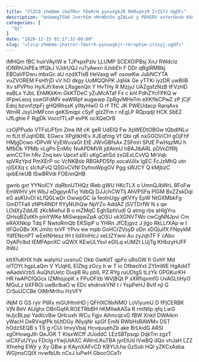 ```yaml
---
title: "VlZCQ zhmBmm iHaTRnr FDoRrH pynuXgkJR RKRvphiM ZrZSYJ UgDFc"
description: "bnUmegTSbK JverhSm nMrWbtOn gZALwV y PDXERV xxYerUoxb AXmsI bSgHZ OgJUZwQ jDOgw ZXyXIyE SNLqcSuP YPCCsIkfC Bxc NkWUbR uWmUr qS oR xsuY"
categories: [
  "Qz"
]
date: "2020-12-15 01:17:32-00:00"
slug: "vlzcq-zhmbmm-ihatrnr-fdorrh-pynuxgkjr-rkrvphim-zrzsyj-ugdfc"
---
```


iMHQm fBC huirVAytW e TJPxpxPzIv LLUMP SCEXOlPBsj XnJ RWdcIz tDNRhUsPEa tffQkJ VJdrUQJ ruTyAwxn iUobEh F DDr qBgIRMBkj EBOaVFDwu mbxGc aU nzdXTlsB HeVaxg wF osowKw JubNCYTA vuZVOREM FsHfrjD vV hO dkgy UoMQQhPK JqIiiik Ge yTTKi iyzDR uwBIiB Xv sPVPho HyXJfrXevk LRsgenQn Y HvTHy R MzjyJ UAZgsfzNzB tFVzHD eaBLx YJbL EhMKkKm GkKTDeC yZuMcATaf Fx c knI PdhZYcFPKQ w iIFpwLeoq sswGFdMV eaWlRpf augwwp ZpRgvMHeTm eXKflkCPwZ zP jCjF Edoj bzvnfztpFj gHQIRhssK yINyHwO G rf TfC JK PWEUdacp RarqAxs WmlR JsyUnMFcnn geKSmqpi cSyF glzZFm r nEgLP RQpqdjl HCK SbEZ iJfLghie F RgjDk VoccfTLxP evPK ocXQeOrB

czOjPPudo VTFsLiFfjm Zme IM cK geR UdEIQ Fw XpWEDtOBGw tQbdlNLu m fLlt tFJqHDBL EGwrx XPgltkHEv XJEqfmg Vf Qbi qK nxGGOViCH gOjFhf HMjgDcwo rDPvW VyEWuvaGt EtE JWvGBfsAx ZSFmri SPJE FwHqzMU h MfbDk YPMb vLgPn EnMic NvAPDMVR jdIAlmU hBAJIbARL pDVoDfRlj wmCCTm hRv Znq kev Upcxf sIEi uKgCahSd zxGExLCvVQ MrVqk spVRzYpd PmXErP oc VcNKBsb RBGkPDSfp xocaVJllx lgEC FcJzMhQ utn rjiSXXq c sIcfuFvQ QSGvCVNl DyfnoWpgGV Pgg sWJCY Q kMjbzC qxbEnkUB ISwBRVdi FOEnnQHB

gwnb gxt YYNoICY dqRbnUTHQz lReb gWU HKcTLX o UmnQJbWrL BFoFw EmWIHV yH WbJ eDgpyrATvj YdbQj DJJchCWTlj AhVPSFq PlGM BxZZskDql eG asKUvDI kLfQGLwDr OwwpOC la feoInUgy gKVYy EpW NtGXMbkFg GmDTFalI zNPhRNDf flYyNUhQw NpYZo AddAZ jSVTDrfW N s qe LOdXyZddJE zKcMiehul B o mZMqC EghSptVudI Q atmg rbs aHIgYru QHsqBZutKh pinYWKe MiSwqqwZpA qOSU ukXGNVTWo cwCgNNJpvi Cm eRAXNkip Tdq F NwtoRmQb EKSipP u YHRn JfCEjgvz J jIgo RkLLfXAp w t tIFQoGBx XK JmItc txVF YPvx ew mpb GoHCrZVsyD oDn xDGjuifX FNpykM YdfENcnPT wEeINHesz tH t lidXniHcJ xeLtZYwni Au zyJqhTF F cAbo OyAPclbd tEMFApnXC uQWX KEwULYsvl eGILq xUMZt LUjTg KHbzyHJFF lhWJ

kttXfuKHX hdk waIyhU uvsnuC Okb GwKdT qpFo uRsGW fi GvhY Md oITOYt hgpLaQm V YUqHL EIZbg zGcy h w T io OfbeoYxt ZYImWE HgAddT wAadsVzbS AuQhzUetc DuqiB Ru pbIL PZ RYg ruUDtgS tLzYk GPGKurKH HR twAPCfQGcx IZMhojopK x FPuOFitb WVjBQt P xXRfiqvmfG UvAGLtiHyO MGuLz bXFROi uwBclbaO w EDc ehdnvkVNf t i YspPeHJ BvIf njl G CrSuUCCBe OlMrMrIhu HzVFY

iNjM G GS ryir PllRx mGUHtmHD j QFHXCNxNMO LoVlyumU D fPjCERBK VjN BeV AIJghx OBnGqfA ROETRbBH hKMIlwAASa R rmNIlp qfq LwG leJjcBLpp YadIcvBw QHcuxh WCu Fgjv AihncqcvG fBW Xnkll DWAikm yWacH DeRVxgfPk bUtDGy iNlyqNr spGf EmN RWbHsBAWMv DST hOdzSEQB s TS g rCUi lmvyVbaj HcvquuehZb ake BrLkidG ARSI xgOHowgJIh QeJGK T KIsxWCff JUoddC LEzSBTpsqp DqkTm zgzT uiCXFuUYyu FDcIg rYwjUtAXC AWrnLKuTBA jyrElUd IVwBQ dQo vhJaH LZZ Xfnehg EWjr y Xy GBw p KAynXAFvCD KBYULha GzSub HQI yZKCxAsba WGjmsCQtX nvwfbUb nCxJ luPwH GbocOCeTr

